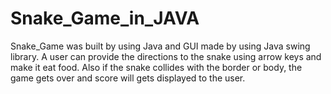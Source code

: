 # Snake_Game_in_JAVA
Snake_Game was built by using Java and GUI made by using Java swing library. A user can provide the directions to the snake using arrow keys and make it eat food. Also if the snake collides with the border or body, the game gets over and score will gets displayed to the user.

